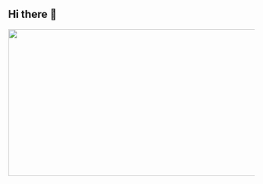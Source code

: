 ## Hi there 👋
<a href="https://www.gitanimals.org/en_US?utm_medium=image&utm_source=42awhite&utm_content=farm">
<img
  src="https://render.gitanimals.org/farms/42awhite"
  width="600"
  height="300"
/>
</a>
<!--
**42awhite/42awhite** is a ✨ _special_ ✨ repository because its `README.md` (this file) appears on your GitHub profile.

Here are some ideas to get you started:

- 🔭 I’m currently working on ...
- 🌱 I’m currently learning ...
- 👯 I’m looking to collaborate on ...
- 🤔 I’m looking for help with ...
- 💬 Ask me about ...
- 📫 How to reach me: ...
- 😄 Pronouns: ...
- ⚡ Fun fact: ...
-->
